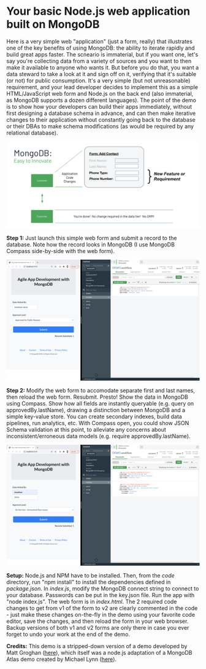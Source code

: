 # Your basic Node.js web application built on MongoDB

Here is a very simple web "application" (just a form, really) that illustrates one of the key benefits of using MongoDB: the ability to iterate rapidly and build great apps faster. The scneario is immaterial, but if you want one, let's say you're collecting data from a variety of sources and you want to then make it available to anyone who wants it. But before you do that, you want a data steward to take a look at it and sign off on it, verifying that it's suitable (or not) for public consumption. It's a very simple (but not unreasonable) requirement, and your lead developer decides to implement this as a simple HTML/JavaScript web form and Node.js on the back end (also immaterial, as MongoDB supports a dozen different languages). The point of the demo is to show how your developers can build their apps immediately, without first designing a database schema in advance, and can then make iterative changes to their application without constantly going back to the database or their DBAs to make schema modifications (as would be required by any relational database). 

<img src="images/MongoDB-easy-to-innovate.png" alt="No Backend Changes" width="800"/>

**Step 1:** Just launch this simple web form and submit a record to the database. Note how the record looks in MongoDB (I use MongoDB Compass side-by-side with the web form).

<img src="images/simpleApp-first-iteration.png" alt="First Iteration" width="800"/>

**Step 2:** Modify the web form to accomodate separate first and last names, then reload the web form. Resubmit. Presto! Show the data in MongoDB using Compass. Show how all fields are instantly queryable (e.g. query on approvedBy.lastName), drawing a distinction between MongoDB and a simple key-value store. You can create secondary indexes, build data pipelines, run analytics, etc. With Compass open, you could show JSON Schema validation at this point, to alleviate any concerns about inconsistent/erroneous data models (e.g. require approvedBy.lastName).

<img src="images/simpleApp-second-iteration.png" alt="Second Iteration" width="800"/>

**Setup:** Node.js and NPM have to be installed. Then, from the <em>code</em> directory, run "npm install" to install the dependencies defined in <em>package.json</em>. In <em>index.js</em>, modify the MongoDB connect string to connect to your database. Passwords can be put in the key.json file. Run the app with "node index.js". The web form is in <em>index.html</em>. The 2 required code changes to get from v1 of the form to v2 are clearly commented in the code - just make these changes on-the-fly in the demo using your favorite code editor, save the changes, and then reload the form in your web browser. Backup versions of both v1 and v2 forms are only there in case you ever forget to undo your work at the end of the demo.

**Credits:** This demo is a stripped-down version of a demo developed by Matt Groghan ([here](https://github.com/mdg-2018/30-min-data-web-form)), which itself was a node.js adaptation of a MongoDB Atlas demo created by Michael Lynn ([here](https://github.com/mrlynn/30-min-data-web-form)).

